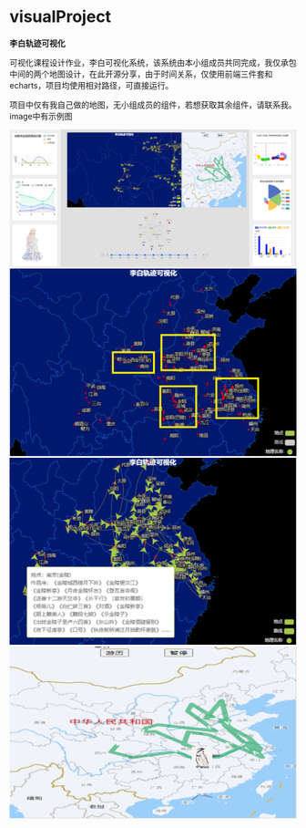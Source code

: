 # visualProject


**李白轨迹可视化**

可视化课程设计作业，李白可视化系统，该系统由本小组成员共同完成，我仅承包中间的两个地图设计，在此开源分享，由于时间关系，仅使用前端三件套和echarts，项目均使用相对路径，可直接运行。

项目中仅有我自己做的地图，无小组成员的组件，若想获取其余组件，请联系我。
image中有示例图

<img src="images/main.png" style="zoom: 67%;" />
<img src="images/map1.png" style="zoom: 67%;" />
<img src="images/map2.png" style="zoom: 67%;" />
<img src="images/map3.png" style="zoom: 67%;" />
